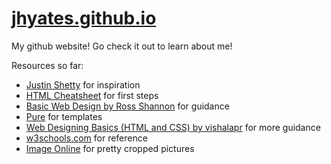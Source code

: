 # [jhyates.github.io](https://jhyates.github.io)
My github website! Go check it out to learn about me!

Resources so far:
* [Justin Shetty](https://justinshetty.com/) for inspiration
* [HTML Cheatsheet](https://htmlcheatsheet.com/) for first steps
* [Basic Web Design by Ross Shannon](https://www.yourhtmlsource.com/myfirstsite/basicwebdesign.html) for guidance
* [Pure](https://purecss.io/) for templates
* [Web Designing Basics (HTML and CSS) by vishalapr](https://www.instructables.com/id/Web-Designing-Basics-HTML-and-CSS/) for more guidance
* [w3schools.com](https://www.w3schools.com/html/default.asp) for reference
* [Image Online](http://crop-circle.imageonline.co/) for pretty cropped pictures
